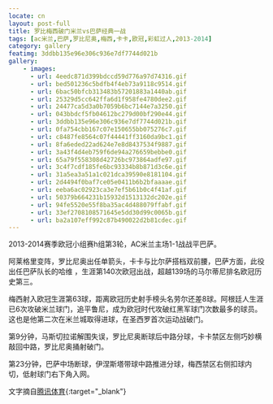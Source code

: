 ```yaml
---
locate: cn
layout: post-full
title: 罗比梅西破门米兰vs巴萨经典一战
tags: [ac米兰,巴萨,罗比尼奥,梅西,卡卡,欧冠,彩虹过人,2013-2014]
category: gallery
featimg: 3ddbb135e96e306c936e7df7744d021b
gallery:
    - images:
      - url: 4eedc871d399bdccd59d776a97d74316.gif
      - url: bed501236c5bdfb4f4eb73a9118c9514.gif
      - url: 6bac50bfcb313483b57201883a1440ab.gif
      - url: 25329d5cc642ffa6d1f958fe4780dee2.gif
      - url: 24477ca5d3a0b7059b6bc7144e7a3250.gif
      - url: 043bbdcf5fb04612bc279d00bf290e44.gif
      - url: 3ddbb135e96e306c936e7df7744d021b.gif
      - url: 0fa754cbb167c07e150655bb075276c7.gif
      - url: c8487fe8564c07f44441ff3160da9bc1.gif
      - url: 8fa6eded22ad624e7e8d8437534f9887.gif
      - url: 3a43f4d4eb759f6de94a276659bebbe0.gif
      - url: 65a79f558308d42726bc973864adfe97.gif
      - url: 3c4f7cdf185fe6bc93334b8b871d3c6e.gif
      - url: 31a5ea3a51a1c021dca39590e8181104.gif
      - url: 2d4494f0baf7ce05e0411b6b2bfaaaae.gif
      - url: eeba6ac02923ca3e7ef5b61b0c4f41af.gif
      - url: 50379b664231b15932d1513132dc202e.gif
      - url: 94fe5520e55f8ba35ac4d488079ffabf.gif
      - url: 33ef2708108571645e5dd30d99c0065b.gif
      - url: ba2a107eff992c87b490022d2b81cdec.gif
---
```


2013-2014赛季欧冠小组赛h组第3轮，AC米兰主场1-1战战平巴萨。

阿莱格里变阵，罗比尼奥出任单箭头，卡卡与比尔萨搭档双前腰，巴萨方面，此役出任巴萨队长的哈维 ，生涯第140次欧冠出战，超越139场的马尔蒂尼排名欧冠历史第三。

梅西射入欧冠生涯第63球，距离欧冠历史射手榜头名劳尔还差8球。阿根廷人生涯已6次攻破米兰球门，追平鲁尼，成为欧冠时代攻破红黑军球门次数最多的球员。这也是他第二次在米兰城取得进球，在圣西罗首次运动战破门。

第9分钟，马斯切拉诺解围失误，罗比尼奥断球后中路分球，卡卡禁区左侧巧妙横敲回中路，罗比尼奥捅射破门。

第23分钟，巴萨中场断球，伊涅斯塔带球中路推进分球，梅西禁区右侧扣球内切，低射球门右下角入网。

文字摘自[腾讯体育](http://sports.qq.com/a/20131023/001867.htm){:target="_blank"}